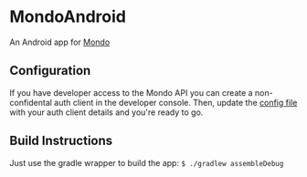 # MondoAndroid

An Android app for [Mondo](https://getmondo.co.uk/)

## Configuration
If you have developer access to the Mondo API you can create a non-confidental auth client in the developer console. 
Then, update the [config file](https://github.com/joluet/MondoAndroid/blob/master/app/src/main/java/tech/jonas/mondoandroid/api/Config.java) with your auth client details and you're ready to go.

## Build Instructions
Just use the gradle wrapper to build the app: `$ ./gradlew assembleDebug`

